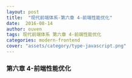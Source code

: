 ```yaml
---
layout: post
title:  "现代前端体系-第六章 4-前端性能优化"
date:  2016-08-14
author: ouven
tags: 现代前端体系 第六章 4-前端性能优化
categories: modern-frontend
cover: "assets/category/type-javascript.png"
---
```


### 第六章 4-前端性能优化



